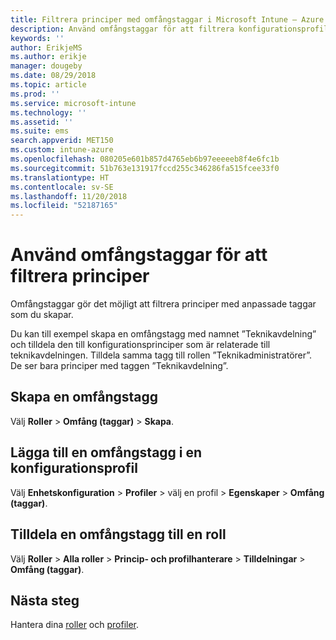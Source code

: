 ```yaml
---
title: Filtrera principer med omfångstaggar i Microsoft Intune – Azure | Microsoft Docs
description: Använd omfångstaggar för att filtrera konfigurationsprofiler för specifika roller.
keywords: ''
author: ErikjeMS
ms.author: erikje
manager: dougeby
ms.date: 08/29/2018
ms.topic: article
ms.prod: ''
ms.service: microsoft-intune
ms.technology: ''
ms.assetid: ''
ms.suite: ems
search.appverid: MET150
ms.custom: intune-azure
ms.openlocfilehash: 080205e601b857d4765eb6b97eeeeeb8f4e6fc1b
ms.sourcegitcommit: 51b763e131917fccd255c346286fa515fcee33f0
ms.translationtype: HT
ms.contentlocale: sv-SE
ms.lasthandoff: 11/20/2018
ms.locfileid: "52187165"
---
```

# <a name="use-scope-tags-to-filter-policies"></a>Använd omfångstaggar för att filtrera principer

Omfångstaggar gör det möjligt att filtrera principer med anpassade taggar som du skapar.

Du kan till exempel skapa en omfångstagg med namnet ”Teknikavdelning” och tilldela den till konfigurationsprinciper som är relaterade till teknikavdelningen. Tilldela samma tagg till rollen ”Teknikadministratörer”. De ser bara principer med taggen ”Teknikavdelning”.

## <a name="to-create-a-scope-tag"></a>Skapa en omfångstagg

Välj **Roller** > **Omfång (taggar)** > **Skapa**.

## <a name="to-add-a-scope-tag-to-a-configuration-profile"></a>Lägga till en omfångstagg i en konfigurationsprofil

Välj **Enhetskonfiguration** > **Profiler** > välj en profil > **Egenskaper** > **Omfång (taggar)**.

## <a name="to-assign-a-scope-tag-to-a-role"></a>Tilldela en omfångstagg till en roll

Välj **Roller** > **Alla roller** > **Princip- och profilhanterare** > **Tilldelningar** > **Omfång (taggar)**.

## <a name="next-steps"></a>Nästa steg

Hantera dina [roller](role-based-access-control.md) och [profiler](device-profile-assign.md).

